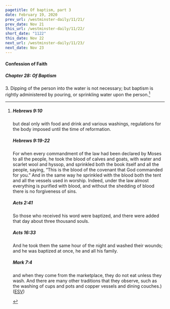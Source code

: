 ```yaml
---
pagetitle: Of baptism, part 3
date: February 19, 2020
prev_url: /westminster-daily/11/21/
prev_date: Nov 21
this_url: /westminster-daily/11/22/
short_date: "1122"
this_date: Nov 22
next_url: /westminster-daily/11/23/
next_date: Nov 23
---
```


#### Confession of Faith

##### Chapter 28: Of Baptism

3\. Dipping of the person into the water is not necessary; but baptism is rightly administered by pouring, or sprinkling water upon the person.[^fnref:wcf1]

[^fnref:wcf1]: <div class="esv"><h5>Hebrews 9:10</h5> <div class="esv-text"><p id="p58009010.01-1">but deal only with food and drink and various washings, regulations for the body imposed until the time of reformation.</p> </div><h5>Hebrews 9:19-22</h5> <div class="esv-text"><p id="p58009019.01-2">For when every commandment of the law had been declared by Moses to all the people, he took the blood of calves and goats, with water and scarlet wool and hyssop, and sprinkled both the book itself and all the people, saying, &#8220;This is the blood of the covenant that God commanded for you.&#8221; And in the same way he sprinkled with the blood both the tent and all the vessels used in worship. Indeed, under the law almost everything is purified with blood, and without the shedding of blood there is no forgiveness of sins.</p> </div><h5>Acts 2:41</h5> <div class="esv-text"><p id="p44002041.01-3">So those who received his word were baptized, and there were added that day about three thousand souls.</p> </div><h5>Acts 16:33</h5> <div class="esv-text"><p id="p44016033.01-4">And he took them the same hour of the night and washed their wounds; and he was baptized at once, he and all his family.</p> </div><h5>Mark 7:4</h5> <div class="esv-text"><p id="p41007004.01-5">and when they come from the marketplace, they do not eat unless they wash. And there are many other traditions that they observe, such as the washing of cups and pots and copper vessels and dining couches.)  (<a href="http://www.esv.org" class="copyright">ESV</a>)</p> </div> </div>


